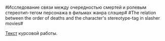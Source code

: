 #Исследование связи между очередностью смертей и ролевым стереотип-тегом персонажа в фильмах жанра слэшер#
#The relation  between the order of deaths and the character's stereotype-tag in slasher movies#

[Текст](https://github.com/edouardmiller/Coursework/blob/main/Курсовая.docx) курсовой работы.
